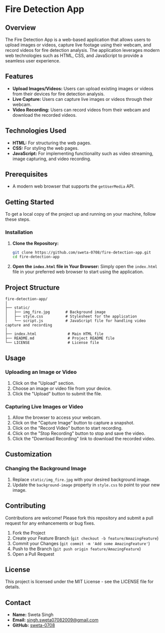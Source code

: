 
# Fire Detection App

## Overview
The Fire Detection App is a web-based application that allows users to upload images or videos, capture live footage using their webcam, and record videos for fire detection analysis. The application leverages modern web technologies such as HTML, CSS, and JavaScript to provide a seamless user experience.

## Features

- **Upload Images/Videos:** Users can upload existing images or videos from their devices for fire detection analysis.
- **Live Capture:** Users can capture live images or videos through their webcam.
- **Video Recording:** Users can record videos from their webcam and download the recorded videos.

## Technologies Used

- **HTML:** For structuring the web pages.
- **CSS:** For styling the web pages.
- **JavaScript:** For implementing functionality such as video streaming, image capturing, and video recording.

## Prerequisites

- A modern web browser that supports the `getUserMedia` API.

## Getting Started

To get a local copy of the project up and running on your machine, follow these steps.

### Installation

1. **Clone the Repository:**
   ```bash
   git clone https://github.com/sweta-0708/fire-detection-app.git
   cd fire-detection-app
   ```

2. **Open the `index.html` file in Your Browser:**
   Simply open the `index.html` file in your preferred web browser to start using the application.

## Project Structure

```
fire-detection-app/
│
├── static/
│   ├── img_fire.jpg       # Background image
│   ├── style.css          # Stylesheet for the application
│   └── script.js          # JavaScript file for handling video capture and recording
│
├── index.html              # Main HTML file
├── README.md               # Project README file
└── LICENSE                 # License file
```

## Usage

### Uploading an Image or Video

1. Click on the "Upload" section.
2. Choose an image or video file from your device.
3. Click the "Upload" button to submit the file.

### Capturing Live Images or Video

1. Allow the browser to access your webcam.
2. Click on the "Capture Image" button to capture a snapshot.
3. Click on the "Record Video" button to start recording.
4. Click on the "Stop Recording" button to stop and save the video.
5. Click the "Download Recording" link to download the recorded video.

## Customization

### Changing the Background Image

1. Replace `static/img_fire.jpg` with your desired background image.
2. Update the `background-image` property in `style.css` to point to your new image.

## Contributing

Contributions are welcome! Please fork this repository and submit a pull request for any enhancements or bug fixes.

1. Fork the Project
2. Create your Feature Branch (`git checkout -b feature/AmazingFeature`)
3. Commit your Changes (`git commit -m 'Add some AmazingFeature'`)
4. Push to the Branch (`git push origin feature/AmazingFeature`)
5. Open a Pull Request

## License

This project is licensed under the MIT License - see the LICENSE file for details.

## Contact

- **Name:** Sweta Singh
- **Email:** singh.sweta07082009@gmail.com
- **GitHub:** [sweta-0708](https://github.com/sweta-0708)

